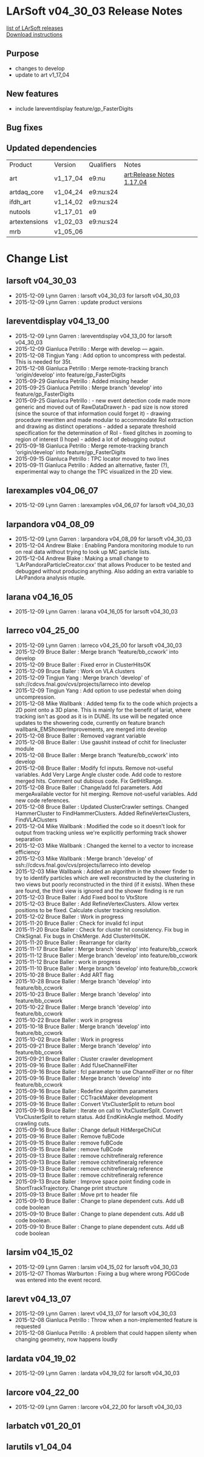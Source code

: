 # LArSoft v04_30_03 Release Notes



[list of LArSoft releases](LArSoft_release_list)  
[Download instructions](http://scisoft.fnal.gov/scisoft/bundles/larsoft/v04_30_03/larsoft-v04_30_03.html)

## Purpose

-   changes to develop
-   update to art v1_17_04

## New features

-   include lareventdisplay feature/gp_FasterDigits

## Bug fixes

## Updated dependencies

|               |          |            |                                   |
|---------------|----------|------------|-----------------------------------|
| Product       | Version  | Qualifiers | Notes                             |
| art           | v1_17_04 | e9:nu      | [art:Release Notes 1.17.04](https://cdcvs.fnal.gov/redmine/projects/art/wiki/Release_Notes_1.17.04) |
| artdaq_core   | v1_04_24 | e9:nu:s24  |                                   |
| ifdh_art      | v1_14_02 | e9:nu:s24  |                                   |
| nutools       | v1_17_01 | e9         |                                   |
| artextensions | v1_02_03 | e9:nu:s24  |                                   |
| mrb           | v1_05_06 |            |                                   |

# Change List

## larsoft v04_30_03

-   2015-12-09 Lynn Garren : larsoft v04_30_03 for larsoft v04_30_03
-   2015-12-09 Lynn Garren : update product versions

## lareventdisplay v04_13_00

-   2015-12-09 Lynn Garren : lareventdisplay v04_13_00 for larsoft v04_30_03
-   2015-12-09 Gianluca Petrillo : Merge with develop — again.
-   2015-12-08 Tingjun Yang : Add option to uncompress with pedestal. This is needed for 35t.
-   2015-12-08 Gianluca Petrillo : Merge remote-tracking branch 'origin/develop' into feature/gp_FasterDigits
-   2015-09-29 Gianluca Petrillo : Added missing header
-   2015-09-25 Gianluca Petrillo : Merge branch 'develop' into feature/gp_FasterDigits
-   2015-09-25 Gianluca Petrillo : - new event detection code made more generic and moved out of RawDataDrawer.h - pad size is now stored (since the source of that information could forget it) - drawing procedure rewritten and made modular to accommodate RoI extraction and drawing as distinct operations - added a separate threshold specification for the determination of RoI - fixed glitches in zooming to region of interest (I hope) - added a lot of debugging output
-   2015-09-18 Gianluca Petrillo : Merge remote-tracking branch 'origin/develop' into feature/gp_FasterDigits
-   2015-09-15 Gianluca Petrillo : TPC locator moved to two lines
-   2015-09-11 Gianluca Petrillo : Added an alternative, faster (?), experimental way to change the TPC visualized in the 2D view.

## larexamples v04_06_07

-   2015-12-09 Lynn Garren : larexamples v04_06_07 for larsoft v04_30_03

## larpandora v04_08_09

-   2015-12-09 Lynn Garren : larpandora v04_08_09 for larsoft v04_30_03
-   2015-12-04 Andrew Blake : Enabling Pandora monitoring module to run on real data without trying to look up MC particle lists.
-   2015-12-04 Andrew Blake : Making a small change to 'LArPandoraParticleCreator.cxx' that allows Producer to be tested and debugged without producing anything. Also adding an extra variable to LArPandora analysis ntuple.

## larana v04_16_05

-   2015-12-09 Lynn Garren : larana v04_16_05 for larsoft v04_30_03

## larreco v04_25_00

-   2015-12-09 Lynn Garren : larreco v04_25_00 for larsoft v04_30_03
-   2015-12-09 Bruce Baller : Merge branch 'feature/bb_ccwork' into develop
-   2015-12-09 Bruce Baller : Fixed error in ClusterHitsOK
-   2015-12-09 Bruce Baller : Work on VLA clusters
-   2015-12-09 Tingjun Yang : Merge branch 'develop' of ssh://cdcvs.fnal.gov/cvs/projects/larreco into develop
-   2015-12-09 Tingjun Yang : Add option to use pedestal when doing uncompression.
-   2015-12-08 Mike Wallbank : Added temp fix to the code which projects a 2D point onto a 3D plane. This is mainly for the benefit of lariat, where tracking isn't as good as it is in DUNE. Its use will be negated once updates to the showering code, currently on feature branch wallbank_EMShowerImprovements, are merged into develop
-   2015-12-08 Bruce Baller : Removed vagrant variable
-   2015-12-08 Bruce Baller : Use gaushit instead of cchit for linecluster module
-   2015-12-08 Bruce Baller : Merge branch 'feature/bb_ccwork' into develop
-   2015-12-08 Bruce Baller : Modify fcl inputs. Remove not-useful variables. Add Very Large Angle cluster code. Add code to restore merged hits. Comment out dubious code. Fix GetHitRange.
-   2015-12-08 Bruce Baller : Change/add fcl parameters. Add mergeAvailable vector for hit merging. Remove not-useful variables. Add new code references.
-   2015-12-08 Bruce Baller : Updated ClusterCrawler settings. Changed HammerCluster to FindHammerClusters. Added RefineVertexClusters, FindVLAClusters
-   2015-12-04 Mike Wallbank : Modified the code so it doesn't look for output from tracking unless we're explicitly performing track shower separation
-   2015-12-03 Mike Wallbank : Changed the kernel to a vector to increase efficiency
-   2015-12-03 Mike Wallbank : Merge branch 'develop' of ssh://cdcvs.fnal.gov/cvs/projects/larreco into develop
-   2015-12-03 Mike Wallbank : Added an algorithm in the shower finder to try to identify particles which are well reconstructed by the clustering in two views but poorly reconstructed in the third (if it exists). When these are found, the third view is ignored and the shower finding is re run
-   2015-12-03 Bruce Baller : Add Fixed bool to VtxStore
-   2015-12-03 Bruce Baller : Add RefineVertexClusters. Allow vertex positions to be fixed. Calculate cluster tracking resolution.
-   2015-12-02 Bruce Baller : Work in progress
-   2015-11-20 Bruce Baller : Check for invalid fcl input
-   2015-11-20 Bruce Baller : Check for cluster hit consistency. Fix bug in ChkSignal. Fix bugs in ChkMerge. Add ClusterHitsOK.
-   2015-11-20 Bruce Baller : Rearrange for clarity
-   2015-11-17 Bruce Baller : Merge branch 'develop' into feature/bb_ccwork
-   2015-11-12 Bruce Baller : Merge branch 'develop' into feature/bb_ccwork
-   2015-11-12 Bruce Baller : work in progress
-   2015-11-10 Bruce Baller : Merge branch 'develop' into feature/bb_ccwork
-   2015-10-28 Bruce Baller : Add ART flag
-   2015-10-28 Bruce Baller : Merge branch 'develop' into feature/bb_ccwork
-   2015-10-23 Bruce Baller : Merge branch 'develop' into feature/bb_ccwork
-   2015-10-22 Bruce Baller : Merge branch 'develop' into feature/bb_ccwork
-   2015-10-22 Bruce Baller : work in progress
-   2015-10-18 Bruce Baller : Merge branch 'develop' into feature/bb_ccwork
-   2015-10-02 Bruce Baller : Work in progress
-   2015-09-21 Bruce Baller : Merge branch 'develop' into feature/bb_ccwork
-   2015-09-21 Bruce Baller : Cluster crawler development
-   2015-09-16 Bruce Baller : Add fUseChannelFilter
-   2015-09-16 Bruce Baller : fcl parameter to use ChannelFilter or no filter
-   2015-09-16 Bruce Baller : Merge branch 'develop' into feature/bb_ccwork
-   2015-09-16 Bruce Baller : Redefine algorithm parameters
-   2015-09-16 Bruce Baller : CCTrackMaker development
-   2015-09-16 Bruce Baller : Convert VtxClusterSplit to return bool
-   2015-09-16 Bruce Baller : Iterate on call to VtxClusterSplit. Convert VtxClusterSplit to return status. Add EndKinkAngle method. Modify crawling cuts.
-   2015-09-16 Bruce Baller : Change default HitMergeChiCut
-   2015-09-16 Bruce Baller : Remove fuBCode
-   2015-09-15 Bruce Baller : remove fuBCode
-   2015-09-15 Bruce Baller : remove fuBCode
-   2015-09-13 Bruce Baller : remove cchitrefineralg reference
-   2015-09-13 Bruce Baller : remove cchitrefineralg reference
-   2015-09-13 Bruce Baller : remove cchitrefineralg reference
-   2015-09-13 Bruce Baller : remove cchitrefineralg reference
-   2015-09-13 Bruce Baller : Improve space point finding code in ShortTrackTrajectory. Change print structure
-   2015-09-13 Bruce Baller : Move prt to header file
-   2015-09-10 Bruce Baller : Change to plane dependent cuts. Add uB code boolean
-   2015-09-10 Bruce Baller : Change to plane dependent cuts. Add uB code boolean.
-   2015-09-10 Bruce Baller : Change to plane dependent cuts. Add uB code boolean

## larsim v04_15_02

-   2015-12-09 Lynn Garren : larsim v04_15_02 for larsoft v04_30_03
-   2015-12-07 Thomas Warburton : Fixing a bug where wrong PDGCode was entered into the event record.

## larevt v04_13_07

-   2015-12-09 Lynn Garren : larevt v04_13_07 for larsoft v04_30_03
-   2015-12-08 Gianluca Petrillo : Throw when a non-implemented feature is requested
-   2015-12-08 Gianluca Petrillo : A problem that could happen silenty when changing geometry, now happens loudly

## lardata v04_19_02

-   2015-12-09 Lynn Garren : lardata v04_19_02 for larsoft v04_30_03

## larcore v04_22_00

-   2015-12-09 Lynn Garren : larcore v04_22_00 for larsoft v04_30_03

## larbatch v01_20_01

## larutils v1_04_04
